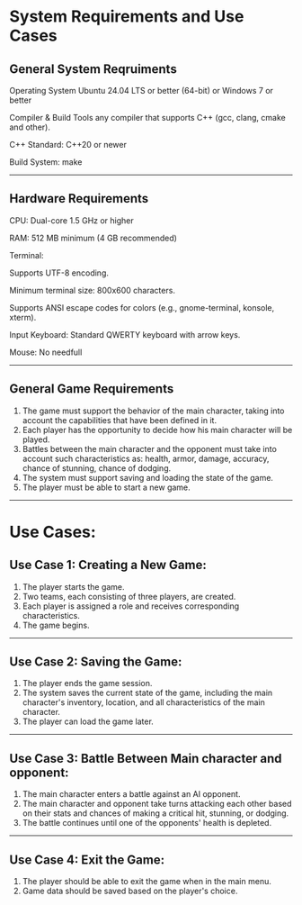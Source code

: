 # System Requirements and Use Cases

## General System Reqruiments
Operating System
Ubuntu 24.04 LTS or better (64-bit)
or
Windows 7 or better

Compiler & Build Tools
any compiler that supports C++ (gcc, clang, cmake and other).

C++ Standard: C++20 or newer

Build System: make

---

## Hardware Requirements
CPU: Dual-core 1.5 GHz or higher

RAM: 512 MB minimum (4 GB recommended)

Terminal:

Supports UTF-8 encoding.

Minimum terminal size: 800x600 characters.

Supports ANSI escape codes for colors (e.g., gnome-terminal, konsole, xterm).

Input
Keyboard: Standard QWERTY keyboard with arrow keys.

Mouse: No needfull

---
## General Game Requirements

1. The game must support the behavior of the main character, taking into account the capabilities that have been defined in it.
2. Each player has the opportunity to decide how his main character will be played.
3. Battles between the main character and the opponent must take into account such characteristics as: health, armor, damage, accuracy, chance of stunning, chance of dodging.
4. The system must support saving and loading the state of the game.
5. The player must be able to start a new game.

---
# Use Cases:

## Use Case 1: Creating a New Game:

1. The player starts the game.
2.  Two teams, each consisting of three players, are created.
3. Each player is assigned a role and receives corresponding characteristics.
4. The game begins.


---
## Use Case 2: Saving the Game:

1. The player ends the game session.
2. The system saves the current state of the game, including the main character's inventory, location, and all characteristics of the main character.
3. The player can load the game later.


---

## Use Case 3: Battle Between Main character and opponent:

1. The main character enters a battle against an AI opponent.
2. The main character and opponent take turns attacking each other based on their stats and chances of making a critical hit, stunning, or dodging.
3. The battle continues until one of the opponents' health is depleted.

---
## Use Case 4: Exit the Game:

1. The player should be able to exit the game when in the main menu. 
2. Game data should be saved based on the player's choice.







